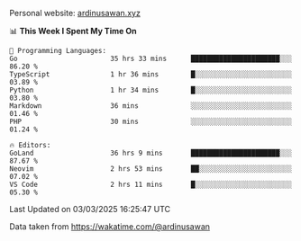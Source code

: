 Personal website: [ardinusawan.xyz](https://ardinusawan.xyz)

<!--START_SECTION:waka-->
📊 **This Week I Spent My Time On** 

```text
💬 Programming Languages: 
Go                       35 hrs 33 mins      ██████████████████████░░░   86.20 % 
TypeScript               1 hr 36 mins        █░░░░░░░░░░░░░░░░░░░░░░░░   03.89 % 
Python                   1 hr 34 mins        █░░░░░░░░░░░░░░░░░░░░░░░░   03.80 % 
Markdown                 36 mins             ░░░░░░░░░░░░░░░░░░░░░░░░░   01.46 % 
PHP                      30 mins             ░░░░░░░░░░░░░░░░░░░░░░░░░   01.24 % 

🔥 Editors: 
GoLand                   36 hrs 9 mins       ██████████████████████░░░   87.67 % 
Neovim                   2 hrs 53 mins       ██░░░░░░░░░░░░░░░░░░░░░░░   07.02 % 
VS Code                  2 hrs 11 mins       █░░░░░░░░░░░░░░░░░░░░░░░░   05.30 % 
```


 Last Updated on 03/03/2025 16:25:47 UTC
<!--END_SECTION:waka-->
Data taken from https://wakatime.com/@ardinusawan
